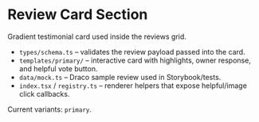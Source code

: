 # Review Card Section

Gradient testimonial card used inside the reviews grid.

- `types/schema.ts` – validates the review payload passed into the card.
- `templates/primary/` – interactive card with highlights, owner response, and helpful vote button.
- `data/mock.ts` – Draco sample review used in Storybook/tests.
- `index.tsx` / `registry.ts` – renderer helpers that expose helpful/image click callbacks.

Current variants: `primary`.

